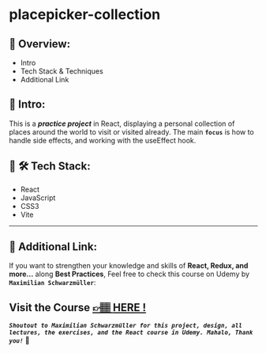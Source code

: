 # placepicker-collection

## 📣 Overview:

- Intro
- Tech Stack & Techniques
- Additional Link

## 🔎 Intro:

This is a **_practice project_** in React, displaying a personal collection of places around the world to visit or visited already.
The main **`focus`** is how to handle side effects, and working with the useEffect hook.

## 🧰 🛠️ Tech Stack:

- React
- JavaScript
- CSS3
- Vite

---

## 🔗 Additional Link:

If you want to strengthen your knowledge and skills of **React, Redux, and more...** along **Best Practices**, Feel free to check this course on Udemy by **`Maximilian Schwarzmüller`**:

## Visit the Course [&#128073;&#127997; **HERE !**](https://www.udemy.com/course/react-the-complete-guide-incl-redux/)

**_`Shoutout to Maximilian Schwarzmüller for this project, design, all lectures, the exercises, and the React course in Udemy. Mahalo, Thank you!`_** 🌺
